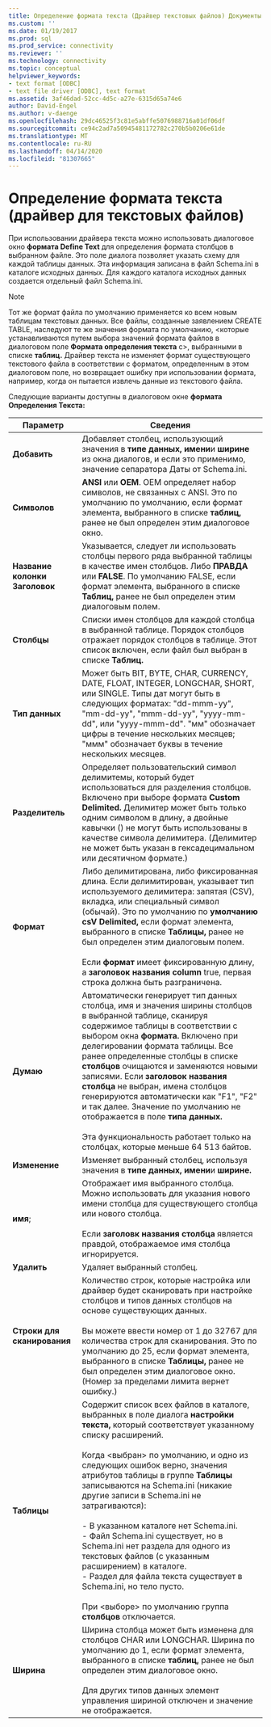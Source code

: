 ```yaml
---
title: Определение формата текста (Драйвер текстовых файлов) Документы Майкрософт
ms.custom: ''
ms.date: 01/19/2017
ms.prod: sql
ms.prod_service: connectivity
ms.reviewer: ''
ms.technology: connectivity
ms.topic: conceptual
helpviewer_keywords:
- text format [ODBC]
- text file driver [ODBC], text format
ms.assetid: 3af46dad-52cc-4d5c-a27e-6315d65a74e6
author: David-Engel
ms.author: v-daenge
ms.openlocfilehash: 29dc46525f3c81e5abffe5076988716a01df06df
ms.sourcegitcommit: ce94c2ad7a50945481172782c270b5b0206e61de
ms.translationtype: MT
ms.contentlocale: ru-RU
ms.lasthandoff: 04/14/2020
ms.locfileid: "81307665"
---
```

# <a name="defining-text-format-text-file-driver"></a>Определение формата текста (драйвер для текстовых файлов)
При использовании драйвера текста можно использовать диалоговое окно **формата Define Text** для определения формата столбцов в выбранном файле. Это поле диалога позволяет указать схему для каждой таблицы данных. Эта информация записана в файл Schema.ini в каталоге исходных данных. Для каждого каталога исходных данных создается отдельный файл Schema.ini.  
  
> [!NOTE]  
>  Тот же формат файла по умолчанию применяется ко всем новым таблицам текстовых данных. Все файлы, созданные заявлением CREATE TABLE, наследуют те же значения формата по умолчанию, \<которые устанавливаются путем выбора значений формата файлов в диалоговом поле **Формата определения текста** с>, выбранными в списке **таблиц.** Драйвер текста не изменяет формат существующего текстового файла в соответствии с форматом, определенным в этом диалоговом поле, но возвращает ошибку при использовании формата, например, когда он пытается извлечь данные из текстового файла.  
  
 Следующие варианты доступны в диалоговом окне **формата Определения Текста:**  
  
|Параметр|Сведения|  
|------------|-----------------|  
|**Добавить**|Добавляет столбец, использующий значения в **типе данных,** **имени**и **ширине** из окна диалогов, и если это применимо, значение сепаратора Даты от Schema.ini.|  
|**Символов**|**ANSI** или **OEM**. OEM определяет набор символов, не связанных с ANSI. Это по умолчанию по умолчанию, если формат элемента, выбранного в списке **таблиц,** ранее не был определен этим диалоговое окно.|  
|**Название колонки Заголовок**|Указывается, следует ли использовать столбцы первого ряда выбранной таблицы в качестве имен столбцов. Либо **ПРАВДА** или **FALSE**. По умолчанию FALSE, если формат элемента, выбранного в списке **Таблиц,** ранее не был определен этим диалоговым полем.|  
|**Столбцы**|Списки имен столбцов для каждой столбца в выбранной таблице. Порядок столбцов отражает порядок столбцов в таблице. Этот список включен, если файл был выбран в списке **Таблиц.**|  
|**Тип данных**|Может быть BIT, BYTE, CHAR, CURRENCY, DATE, FLOAT, INTEGER, LONGCHAR, SHORT, или SINGLE. Типы дат могут быть в следующих форматах: "dd-mmm-yy", "mm-dd-yy", "mmm-dd-yy", "yyyy-mm-dd", или "yyyy-mmm-dd". "мм" обозначает цифры в течение нескольких месяцев; "ммм" обозначает буквы в течение нескольких месяцев.|  
|**Разделитель**|Определяет пользовательский символ делимитемы, который будет использоваться для разделения столбцов. Включено при выборе формата **Custom Delimited.** Делимитер может быть только одним символом в длину, а двойные кавычки () не могут быть использованы в качестве символа делимитера. (Делимитер не может быть указан в гексадецимальном или десятичном формате.)|  
|**Формат**|Либо делимитирована, либо фиксированная длина. Если делимитирован, указывает тип используемого делимитера: запятая (CSV), вкладка, или специальный символ (обычай). Это по умолчанию по **умолчанию csV Delimited,** если формат элемента, выбранного в списке **Таблицы,** ранее не был определен этим диалоговым полем.<br /><br /> Если **формат** имеет фиксированную длину, а **заголовок названия column** true, первая строка должна быть разграничена.|  
|**Думаю**|Автоматически генерирует тип данных столбца, имя и значения ширины столбцов в выбранной таблице, сканируя содержимое таблицы в соответствии с выбором окна **формата.** Включено при делегировании формата таблицы. Все ранее определенные столбцы в списке **столбцов** очищаются и заменяются новыми записями. Если **заголовок названия столбца** не выбран, имена столбцов генерируются автоматически как "F1", "F2" и так далее. Значение по умолчанию не отображается в поле **типа данных.**<br /><br /> Эта функциональность работает только на столбцах, которые меньше 64 513 байтов.|  
|**Изменение**|Изменяет выбранный столбец, используя значения в **типе данных,** **имени**и **ширине.**|  
|**имя**;|Отображает имя выбранного столбца. Можно использовать для указания нового имени столбца для существующего столбца или нового столбца.<br /><br /> Если **заголовк названия столбца** является правдой, отображаемое имя столбца игнорируется.|  
|**Удалить**|Удаляет выбранный столбец.|  
|**Строки для сканирования**|Количество строк, которые настройка или драйвер будет сканировать при настройке столбцов и типов данных столбцов на основе существующих данных.<br /><br /> Вы можете ввести номер от 1 до 32767 для количества строк для сканирования. Это по умолчанию до 25, если формат элемента, выбранного в списке **Таблицы,** ранее не был определен этим диалоговое окно. (Номер за пределами лимита вернет ошибку.)|  
|**Таблицы**|Содержит список всех файлов в каталоге, выбранных в поле диалога **настройки текста,** который соответствует указанному списку расширений.<br /><br /> Когда \<выбран> по умолчанию, и одно из следующих ошибок верно, значения атрибутов таблицы в группе **Таблицы** записываются на Schema.ini (никакие другие записи в Schema.ini не затрагиваются):<br /><br /> - В указанном каталоге нет Schema.ini.<br />- Файл Schema.ini существует, но в Schema.ini нет раздела для одного из текстовых файлов (с указанным расширением) в каталоге.<br />- Раздел для файла текста существует в Schema.ini, но тело пусто.<br /><br /> При \<выборе> по умолчанию группа **столбцов** отключается.|  
|**Ширина**|Ширина столбца может быть изменена для столбцов CHAR или LONGCHAR. Ширина по умолчанию до 1, если формат элемента, выбранного в списке **таблиц,** ранее не был определен этим диалоговое окно.<br /><br /> Для других типов данных элемент управления шириной отключен и значение не отображается.|
